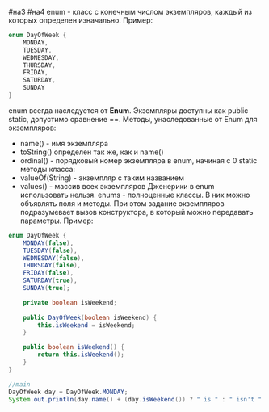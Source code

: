 #на3 #на4
enum - класс с конечным числом экземпляров, каждый из которых  определен изначально. 
Пример:
```java
enum DayOfWeek { 
	MONDAY, 
	TUESDAY, 
	WEDNESDAY, 
	THURSDAY, 
	FRIDAY, 
	SATURDAY,
	SUNDAY
}
```
enum всегда наследуется от **Enum**.
Экземпляры доступны как public static, допустимо сравнение \==.
Методы, унаследованные от Enum для экземпляров:
* name() - имя экземпляра
* toString() определен так же, как и name()
* ordinal() - порядковый номер экземпляра в enum, начиная с 0
static методы класса:
* valueOf(String) - экземпляр с таким названием
* values() - массив всех экземпляров
Дженерики в enum использовать нельзя.
enums - полноценные классы. В них можно объявлять поля и методы. При этом задание экземпляров подразумевает вызов конструктора, в который можно передавать параметры. Пример:
```java
enum DayOfWeek { 
	MONDAY(false), 
	TUESDAY(false), 
	WEDNESDAY(false), 
	THURSDAY(false), 
	FRIDAY(false), 
	SATURDAY(true),
	SUNDAY(true);

	private boolean isWeekend;
	
	public DayOfWeek(boolean isWeekend) {
		this.isWeekend = isWeekend;
	}

	public boolean isWeekend() {
		return this.isWeekend();
	}
}

//main
DayOfWeek day = DayOfWeek.MONDAY;
System.out.println(day.name() + (day.isWeekend()) ? " is " : " isn't " + "weekend.") //MONDAY isn't weekend.
```